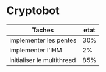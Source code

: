 # Cryptobot

| Taches | etat |
| --------- | --------- |
| implementer les pentes  | 30%  |
| implementer l'IHM   | 2%  |
| initialiser le multithread   | 85%  |
